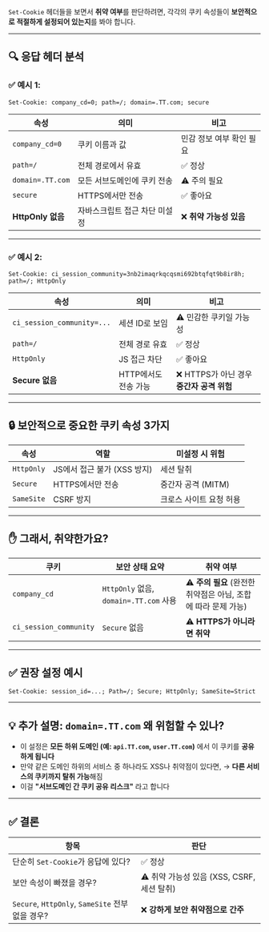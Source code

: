 `Set-Cookie` 헤더들을 보면서 **취약 여부**를 판단하려면, 각각의 쿠키 속성들이 **보안적으로 적절하게 설정되어 있는지**를 봐야 합니다.

---

## 🔍 응답 헤더 분석

### ✅ 예시 1:

```http
Set-Cookie: company_cd=0; path=/; domain=.TT.com; secure
```

| 속성               | 의미               | 비고              |
| ---------------- | ---------------- | --------------- |
| `company_cd=0`   | 쿠키 이름과 값         | 민감 정보 여부 확인 필요  |
| `path=/`         | 전체 경로에서 유효       | ✅ 정상            |
| `domain=.TT.com` | 모든 서브도메인에 쿠키 전송  | ⚠️ 주의 필요        |
| `secure`         | HTTPS에서만 전송      | ✅ 좋아요           |
| **HttpOnly 없음**  | 자바스크립트 접근 차단 미설정 | ❌ **취약 가능성 있음** |

---

### ✅ 예시 2:

```http
Set-Cookie: ci_session_community=3nb2imaqrkqcqsmi692btqfqt9b8ir8h; path=/; HttpOnly
```

| 속성                         | 의미            | 비고                           |
| -------------------------- | ------------- | ---------------------------- |
| `ci_session_community=...` | 세션 ID로 보임     | ⚠️ 민감한 쿠키일 가능성               |
| `path=/`                   | 전체 경로 유효      | ✅ 정상                         |
| `HttpOnly`                 | JS 접근 차단      | ✅ 좋아요                        |
| **Secure 없음**              | HTTP에서도 전송 가능 | ❌ HTTPS가 아닌 경우 **중간자 공격 위험** |

---

## 🔒 보안적으로 중요한 쿠키 속성 3가지

| 속성         | 역할                  | 미설정 시 위험      |
| ---------- | ------------------- | ------------- |
| `HttpOnly` | JS에서 접근 불가 (XSS 방지) | 세션 탈취         |
| `Secure`   | HTTPS에서만 전송         | 중간자 공격 (MITM) |
| `SameSite` | CSRF 방지             | 크로스 사이트 요청 허용 |

---

## ✋ 그래서, 취약한가요?

| 쿠키                     | 보안 상태 요약                           | 취약 여부                                    |
| ---------------------- | ---------------------------------- | ---------------------------------------- |
| `company_cd`           | `HttpOnly` 없음, `domain=.TT.com` 사용 | ⚠️ **주의 필요** (완전한 취약점은 아님, 조합에 따라 문제 가능) |
| `ci_session_community` | `Secure` 없음                        | ⚠️ **HTTPS가 아니라면 취약**                    |

---

## ✅ 권장 설정 예시

```http
Set-Cookie: session_id=...; Path=/; Secure; HttpOnly; SameSite=Strict
```

---

## 💡 추가 설명: `domain=.TT.com` 왜 위험할 수 있나?

* 이 설정은 **모든 하위 도메인 (예: `api.TT.com`, `user.TT.com`)** 에서 이 쿠키를 **공유하게 됩니다**
* 만약 같은 도메인 하위의 서비스 중 하나라도 XSS나 취약점이 있다면,
  → **다른 서비스의 쿠키까지 탈취 가능**해짐
* 이걸 **"서브도메인 간 쿠키 공유 리스크"** 라고 합니다

---

## ✅ 결론

| 항목                                         | 판단                              |
| ------------------------------------------ | ------------------------------- |
| 단순히 `Set-Cookie`가 응답에 있다?                  | ✅ 정상                            |
| 보안 속성이 빠졌을 경우?                             | ⚠️ 취약 가능성 있음 (XSS, CSRF, 세션 탈취) |
| `Secure`, `HttpOnly`, `SameSite` 전부 없을 경우? | ❌ **강하게 보안 취약점으로 간주**           |
